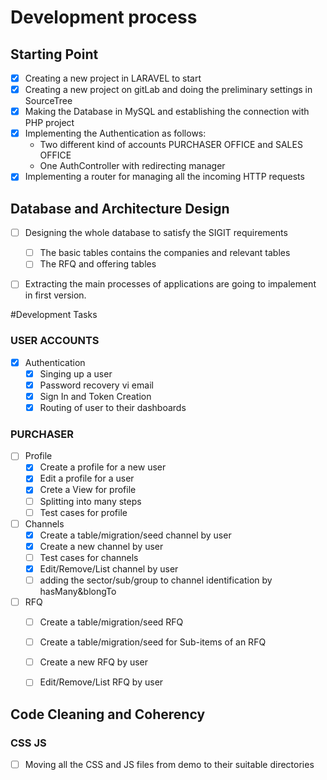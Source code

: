 # Development process

## Starting Point
- [x] Creating a new project in LARAVEL to start
- [x] Creating a new project on gitLab and doing the preliminary settings in SourceTree
- [x] Making the Database in MySQL and establishing the connection with PHP project
- [x] Implementing the Authentication as follows:
    * Two different kind of accounts PURCHASER OFFICE and SALES OFFICE
    * One AuthController with redirecting manager
- [x] Implementing a router for managing all the incoming HTTP requests

## Database and Architecture Design
- [ ] Designing the whole database to satisfy the SIGIT requirements
    - [ ] The basic tables contains the companies and relevant tables
    - [ ] The RFQ and offering tables  
- [ ] Extracting the main processes of applications are going to impalement in first version.

 



#Development Tasks

### USER ACCOUNTS
- [x] Authentication
    - [x] Singing up a user
    - [x] Password recovery vi email
    - [x] Sign In and Token Creation
    - [x] Routing of user to their dashboards
    
### PURCHASER
- [ ] Profile
    - [x] Create a profile for a new user
    - [x] Edit a profile for a user
    - [x] Crete a View for profile
    - [ ] Splitting into many steps
    - [ ] Test cases for profile
- [ ] Channels
    - [x] Create a table/migration/seed channel by user
    - [x] Create a new channel by user
    - [ ] Test cases for channels
    - [x] Edit/Remove/List channel by user
    - [ ] adding the sector/sub/group to channel identification by hasMany&blongTo
- [ ] RFQ
    - [ ] Create a table/migration/seed RFQ 
    - [ ] Create a table/migration/seed for Sub-items of an RFQ
    - [ ] Create a new RFQ by user
    - [ ] Edit/Remove/List RFQ by user


## Code Cleaning and Coherency
### CSS JS
- [ ] Moving all the CSS and JS files from demo to their suitable directories
 
